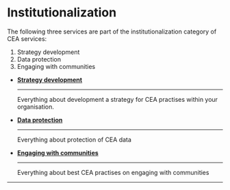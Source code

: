 # Institutionalization

The following three services are part of the institutionalization category of CEA services:

1. Strategy development
2. Data protection
3. Engaging with communities

<!-- markdownlint-disable -->
<div class="grid cards" markdown>

-   [__Strategy development__](strategy_development.md)

    ---

    Everything about development a strategy for CEA practises within your organisation.

-   [__Data protection__](data_protection.md)

    ---

    Everything about protection of CEA data 

-   [__Engaging with communities__](engaging_with_communities.md)

    ---

    Everything about best CEA practises on engaging with communities

</div>

<!-- markdownlint-enable -->
---
